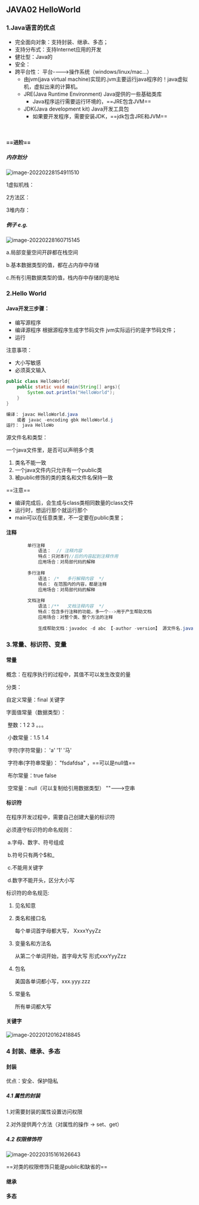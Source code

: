 ## JAVA02 HelloWorld

### 1.Java语言的优点

- 完全面向对象：支持封装、继承、多态；
- 支持分布式：支持Internet应用的开发
- 健壮型：Java的
- 安全：
- 跨平台性： 平台---->操作系统（windows/linux/mac...）
  - 由jvm(java virtual machine)实现的.jvm主要运行java程序的！java虚拟机，虚拟出来的计算机。
  - JRE(Java Runtime Environment) Java提供的一些基础类库
    - Java程序运行需要运行环境的，==JRE包含JVM==
  - JDK(Java development kit) Java开发工具包
    - 如果要开发程序，需要安装JDK，==jdk包含JRE和JVM==

​		

#### ==进阶==

##### 内存划分

![image-20220228154911510](JAVA02Helloworld.assets/image-20220228154911510.png)

1虚拟机栈：

2方法区：

3堆内存：



##### 例子 e.g.

![image-20220228160715145](JAVA02Helloworld.assets/image-20220228160715145.png)



a.局部变量空间开辟都在栈空间

b.基本数据类型的值，都在占内存中存储

c.所有引用数据类型的值，栈内存中存储的是地址







### 2.Hello World

#### Java开发三步骤：

- 编写源程序
- 编译源程序 根据源程序生成字节码文件 jvm实际运行的是字节码文件；
- 运行



注意事项：

- 大小写敏感
- 必须英文输入

```java
public class HelloWorld{
	public static void main(String[] args){
		System.out.println("HelloWorld");
	}
}

编译： javac HelloWorld.java
    或者 javac -encoding gbk HelloWorld.j
运行： java HelloWo
```



源文件名和类型：

一个java文件里，是否可以声明多个类

1. 类名不能一致
2. 一个java文件内只允许有一个public类
3. 被public修饰的类的类名和文件名保持一致

==注意==

* 编译完成后，会生成与class类相同数量的class文件
* 运行时，想运行那个就运行那个
* main可以在任意类里，不一定要在public类里；



#### 注释

```java
		单行注释
			语法：  // 注释内容
			特点：只对本行//后的内容起到注释作用
			应用场合：对局部代码的解释
			
		多行注释
			语法： /*   多行解释内容  */
			特点： 在范围内的内容，都是注释
			应用场合：对局部代码的解释
			
		文档注释
			语法：/**   文档注释内容  */
			特点：包含多行注释的功能，多一个-->用于产生帮助文档
			应用场合：对整个类、整个方法的注释
            
			生成帮助文档：javadoc -d abc 【-author -version】 源文件名.java
```



### 3.常量、标识符、变量



#### 常量

概念：在程序执行的过程中，其值不可以发生改变的量 

分类：

自定义常量：final 关键字

字面值常量（数据类型）：

​	整数：1 2 3 。。。

​	小数常量：1.5 1.4

​	字符(字符常量)： 'a'  '1'  '马'

​	字符串(字符串常量)： "fsdafdsa" ，==可以是null值==

​	布尔常量：true false

​	空常量：null（可以复制给引用数据类型）   ""--->空串



#### 标识符

在程序开发过程中，需要自己创建大量的标识符

必须遵守标识符的命名规则：

​	a.字母、数字、符号组成

​	b.符号只有两个$和_

​	c.不能用关键字

​	d.数字不能开头，区分大小写



标识符的命名规范:

1. 见名知意

2. 类名和接口名

   每个单词首字母都大写， XxxxYyyZz

3. 变量名和方法名

   从第二个单词开始，首字母大写 形式xxxYyyZzz

4. 包名

   美国各单词都小写，xxx.yyy.zzz

5. 常量名

   所有单词都大写

#### 关键字

![image-20220120162418845](JAVA02Helloworld.assets/image-20220120162418845.png)





### 4 封装、继承、多态

#### 封装

优点：安全、保护隐私

##### 4.1 属性的封装

1.对需要封装的属性设置访问权限

2.对外提供两个方法（对属性的操作 -> set、get）



##### 4.2 权限修饰符

![image-20220315161626643](JAVA02Helloworld、封装.assets/image-20220315161626643.png)

==对类的权限修饰只能是public和缺省的==





#### 继承



#### 多态
